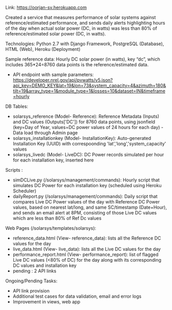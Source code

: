 Link: https://oorjan-sv.herokuapp.com

Created a service that measures performance of solar systems against reference/estimated performance, and sends daily alerts highlighting hours of the day when actual solar power (DC, in watts) was less than 80% of reference/estimated solar power (DC, in watts).

Technologies: Python 2.7 with Django Framework, PostgreSQL (Database), HTML (Web), Heroku (Deployment)

Sample reference data: Hourly DC solar power (in watts), key “dc”, which includes 365*24=8760 data points is the reference/estimated data.
* API endpoint with sample parameters: https://developer.nrel.gov/api/pvwatts/v5.json?api_key=DEMO_KEY&lat=19&lon=73&system_capacity=4&azimuth=180&tilt=19&array_type=1&module_type=1&losses=10&dataset=IN&timeframe=hourly 


DB Tables: 
* solarsys_reference (Model- Reference): Reference Metadata (Inputs) and DC values (Outputs['DC']) for 8760 data points, using jsonfield (key=Day of Year, values=DC power values of 24 hours for each day) - Data load through Admin page
* solarsys_installationkey (Model- InstallationKey): Auto-generated Installation Key (UUID) with correspoonding 'lat','long','system_capacity' values
* solarsys_livedc (Model- LiveDC): DC Power records simulated per hour for each installation key, inserted here

Scripts :
* simDCLive.py (/solarsys/management/commands): Hourly script that simulates DC Power for each installation key (scheduled using Heroku Scheduler)
* dailyReport.py (/solarsys/management/commands): Daily script that compares Live DC Power values of the day with Reference DC Power values, based on nearest lat/long, and same SC/timestamp (Date+Hour), and sends an email alert at 8PM, consisting of those Live DC values which are less than 80% of Ref Dc values

Web Pages (/solarsys/templates/solarsys):
* reference_data.html (View- reference_data): lists all the Reference DC values for the day
* live_data.html (View- live_data): lists all the Live DC values for the day
* performance_report.html (View- performance_report): list of flagged Live DC values (<80% of DC) for the day along with its corresponding DC values and installation key
* pending : 2 API links

Ongoing/Pending Tasks:
* API link provision
* Additional test cases for data validation, email and error logs
* Improvement in views, web app
